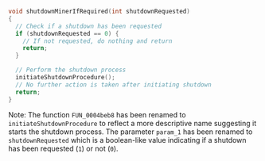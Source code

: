 ```c
void shutdownMinerIfRequired(int shutdownRequested)
{
  // Check if a shutdown has been requested
  if (shutdownRequested == 0) {
    // If not requested, do nothing and return
    return;
  }

  // Perform the shutdown process
  initiateShutdownProcedure();
  // No further action is taken after initiating shutdown
  return;
}
```

Note: The function `FUN_0004beb8` has been renamed to `initiateShutdownProcedure` to reflect a more descriptive name suggesting it starts the shutdown process. The parameter `param_1` has been renamed to `shutdownRequested` which is a boolean-like value indicating if a shutdown has been requested (`1`) or not (`0`).